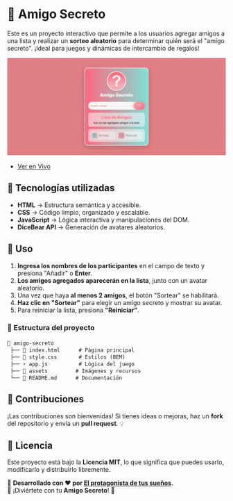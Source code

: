# 🎁 Amigo Secreto

Este es un proyecto interactivo que permite a los usuarios agregar amigos a una lista y realizar un **sorteo aleatorio** para determinar quién será el "amigo secreto". ¡Ideal para juegos y dinámicas de intercambio de regalos!

<img src="assets/preview.jpg"></img>

- [Ver en Vivo](https://blackpachamame.github.io/javascript-100-proyectos/05-amigo-secreto/)

## 🎨 Tecnologías utilizadas

- **HTML** → Estructura semántica y accesible.
- **CSS** → Código limpio, organizado y escalable.
- **JavaScript** → Lógica interactiva y manipulaciones del DOM.
- **DiceBear API** → Generación de avatares aleatorios.

## 🎯 Uso

1. **Ingresa los nombres de los participantes** en el campo de texto y presiona "Añadir" o **Enter**.
2. **Los amigos agregados aparecerán en la lista**, junto con un avatar aleatorio.
3. Una vez que haya **al menos 2 amigos**, el botón "Sortear" se habilitará.
4. **Haz clic en "Sortear"** para elegir un amigo secreto y mostrar su avatar.
5. Para reiniciar la lista, presiona **"Reiniciar"**.

### 📌 Estructura del proyecto

```
📂 amigo-secreto
 ├── 📄 index.html      # Página principal
 ├── 🎨 style.css       # Estilos (BEM)
 ├── ⚡ app.js          # Lógica del juego
 ├── 📂 assets         # Imágenes y recursos
 └── 📜 README.md      # Documentación
```

## 🎁 Contribuciones

¡Las contribuciones son bienvenidas! Si tienes ideas o mejoras, haz un **fork** del repositorio y envía un **pull request**. 💡

## 📜 Licencia

Este proyecto está bajo la **Licencia MIT**, lo que significa que puedes usarlo, modificarlo y distribuirlo libremente.
  
📌 **Desarrollado con ❤️ por [El protagonista de tus sueños](https://github.com/Blackpachamame).**  
🎉 ¡Diviértete con tu **Amigo Secreto**! 🎁